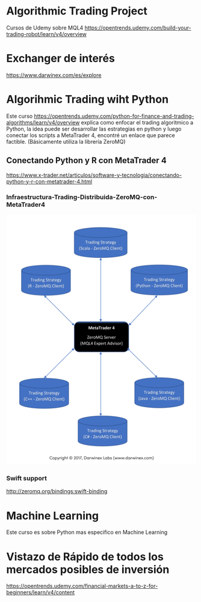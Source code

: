 # Algorithmic Trading Project

Cursos de Udemy sobre MQL4 
https://opentrends.udemy.com/build-your-trading-robot/learn/v4/overview

# Exchanger de interés
https://www.darwinex.com/es/explore

# Algorihmic Trading wiht Python 
Este curso https://opentrends.udemy.com/python-for-finance-and-trading-algorithms/learn/v4/overview explica como enfocar el trading algoritmico a Python, la idea puede ser desarrollar las estrategias en python y luego conectar los scripts a MetaTrader 4, encontré un enlace que parece factible. (Básicamente utiliza la librería ZeroMQ)

## Conectando Python y R con MetaTrader 4
https://www.x-trader.net/articulos/software-y-tecnologia/conectando-python-y-r-con-metatrader-4.html

### Infraestructura-Trading-Distribuida-ZeroMQ-con-MetaTrader4
![](/Documentation/Infraestructura-Trading-Distribuida-ZeroMQ-con-MetaTrader4.png)

### Swift support
http://zeromq.org/bindings:swift-binding

# Machine Learning

Este curso es sobre Python mas especifico en Machine Learning

# Vistazo de Rápido de todos los mercados posibles de inversión

https://opentrends.udemy.com/financial-markets-a-to-z-for-beginners/learn/v4/content
